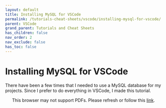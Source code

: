 ```yaml
---
layout: default
title: Installing MySQL for VSCode
permalink: /tutorials-cheat-sheets/vscode/installing-mysql-for-vscode/
parent: VSCode
grand_parent: Tutorials and Cheat Sheets
has_children: false
nav_order: 2
nav_exclude: false
has_toc: false
---
```


# Installing MySQL for VSCode

There have been a few times that I needed to use a MySQL database for my projects. 
Since I prefer to do everything in VSCode, I made this tutorial.

<p align="center">
    <object data="https://drive.google.com/viewerng/viewer?embedded=true&url=https://raw.githubusercontent.com/sirpaulmcd/Software-Cheat-Sheets/master/VSCode/Installing-MySQL-For-VSCode.pdf" type="application/pdf" width="725px" height="725px">
        <p>
            This browser may not support PDFs. Please refresh or follow this
            <a href="https://drive.google.com/viewerng/viewer?embedded=true&url=https://raw.githubusercontent.com/sirpaulmcd/Software-Cheat-Sheets/master/VSCode/Installing-MySQL-For-VSCode.pdf">link</a>.
        </p>
    </object>
</p>